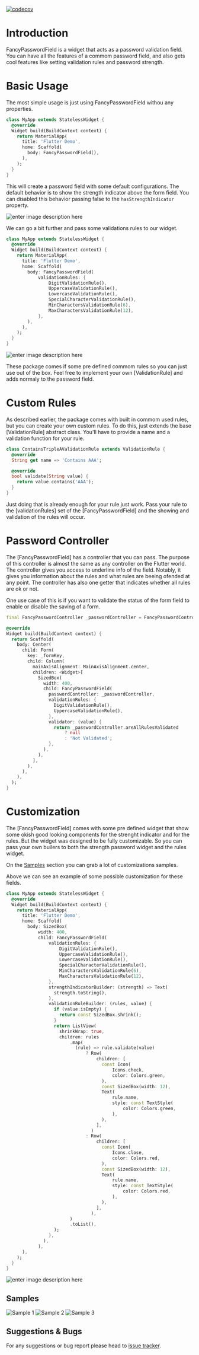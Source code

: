[![codecov](https://codecov.io/gh/rodrigobastosv/fancy_password_field/branch/main/graph/badge.svg?token=ts734vMC5z)](https://codecov.io/gh/rodrigobastosv/fancy_password_field)

#  Introduction

FancyPasswordField is a widget that acts as a password validation field. You can have all the features of a commom password field, and also gets cool features like setting validation rules and password strength.

# Basic Usage

The most simple usage is just using FancyPasswordField withou any properties.

```dart
class MyApp extends StatelessWidget {
  @override
  Widget build(BuildContext context) {
    return MaterialApp(
      title: 'Flutter Demo',
      home: Scaffold(
        body: FancyPasswordField(),
      ),
    );
  }
}
```

This will create a password field with some default configurations. The default behavior is to show the strength indicator
above the form field. You can disabled this behavior passing false to the `hasStrengthIndicator` property.

![enter image description here](https://i.giphy.com/media/2eHU0w7uUtPqSUhSj0/giphy.webp)

We can go a bit further and pass some validations rules to our widget.

```dart
class MyApp extends StatelessWidget {
  @override
  Widget build(BuildContext context) {
    return MaterialApp(
      title: 'Flutter Demo',
      home: Scaffold(
        body: FancyPasswordField(
            validationRules: {
                DigitValidationRule(),
                UppercaseValidationRule(),
                LowercaseValidationRule(),
                SpecialCharacterValidationRule(),
                MinCharactersValidationRule(6),
                MaxCharactersValidationRule(12),
            },
        ),
      ),
    );
  }
}
```

![enter image description here](https://i.giphy.com/media/Fk2MM3oN114FevAx8C/giphy.webp)

These package comes if some pre defined commom rules so you can just use out of the box. Feel free to implement your own [ValidationRule] and adds normaly to the password field.

# Custom Rules
As described earlier, the package comes with built in commom used rules, but you can create your own custom rules. To do this, just extends the base [ValidationRule] abstract class. You'll have to provide a name and a validation function for your rule.

```dart
class ContainsTripleAValidationRule extends ValidationRule {
  @override
  String get name => 'Contains AAA';

  @override
  bool validate(String value) {
    return value.contains('AAA');
  }
}
```

Just doing that is already enough for your rule just work. Pass your rule to the [validationRules] set of the [FancyPasswordField] and the showing and validation of the rules will occur. 

# Password Controller
The [FancyPasswordField] has a controller that you can pass. The purpose of this controller is almost the same as any controller on the Flutter world. The controller gives you access to underline info of the field. Notably, it gives you information about the rules and what rules are beeing ofended at any point. The controller has also one getter that indicates whether all rules are ok or not.

One use case of this is if you want to validate the status of the form field to enable or disable the saving of a form.

```dart
final FancyPasswordController _passwordController = FancyPasswordController();

@override
Widget build(BuildContext context) {
  return Scaffold(
    body: Center(
      child: Form(
        key: _formKey,
        child: Column(
          mainAxisAlignment: MainAxisAlignment.center,
          children: <Widget>[
            SizedBox(
              width: 400,
              child: FancyPasswordField(
                passwordController: _passwordController,
                validationRules: {
                  DigitValidationRule(),
                  UppercaseValidationRule(),
                },
                validator: (value) {
                  return _passwordController.areAllRulesValidated
                      ? null
                      : 'Not Validated';
                },
              ),
            ),
          ],
        ),
      ),
    ),
  );
}
```

# Customization
The [FancyPasswordField] comes with some pre defined widget that show some okish good looking components for the strenght indicator
and for the rules. But the widget was designed to be fully customizable. So you can pass your own builers to both the
strength password widget and the rules widget. 

On the [Samples](#samples) section you can grab a lot of customizations samples.

Above we can see an example of some possible customization for these fields.

```dart
class MyApp extends StatelessWidget {
  @override
  Widget build(BuildContext context) {
    return MaterialApp(
      title: 'Flutter Demo',
      home: Scaffold(
        body: SizedBox(
            width: 400,
            child: FancyPasswordField(
                validationRules: {
                    DigitValidationRule(),
                    UppercaseValidationRule(),
                    LowercaseValidationRule(),
                    SpecialCharacterValidationRule(),
                    MinCharactersValidationRule(6),
                    MaxCharactersValidationRule(12),
                },
                strengthIndicatorBuilder: (strength) => Text(
                  strength.toString(),
                ),
                validationRuleBuilder: (rules, value) {
                  if (value.isEmpty) {
                    return const SizedBox.shrink();
                  }
                  return ListView(
                    shrinkWrap: true,
                    children: rules
                        .map(
                          (rule) => rule.validate(value)
                              ? Row(
                                  children: [
                                    const Icon(
                                        Icons.check,
                                        color: Colors.green,
                                    ),
                                    const SizedBox(width: 12),
                                    Text(
                                        rule.name,
                                        style: const TextStyle(
                                            color: Colors.green,
                                        ),
                                    ),
                                  ],
                                )
                              : Row(
                                  children: [
                                    const Icon(
                                        Icons.close,
                                        color: Colors.red,
                                    ),
                                    const SizedBox(width: 12),
                                    Text(
                                        rule.name,
                                        style: const TextStyle(
                                            color: Colors.red,
                                        ),
                                    ),
                                  ],
                                ),
                        )
                        .toList(),
                  );
                },
              ),
            ),
      ),
    );
  }
}
```

![enter image description here](https://i.giphy.com/media/RhyiZH8ksw7BUi4Qwi/giphy.webp)

## Samples
![Sample 1](sample1.png)
![Sample 2](sample2.png)
![Sample 3](sample3.png)

## Suggestions & Bugs

For any suggestions or bug report please head to [issue tracker][tracker].

[tracker]: https://github.com/rodrigobastosv/fancy_password_field/issues